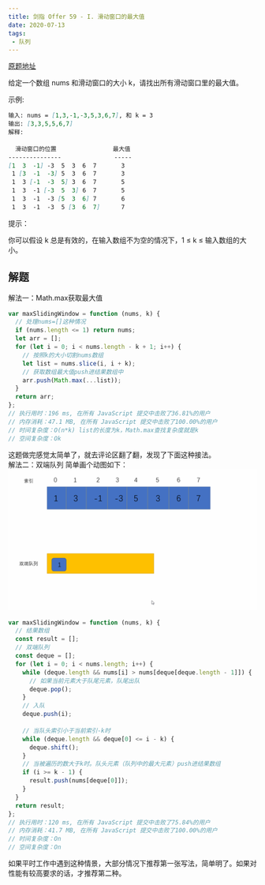 ```yaml
---
title: 剑指 Offer 59 - I. 滑动窗口的最大值
date: 2020-07-13
tags:
 - 队列
---
```

[原题地址](https://leetcode-cn.com/problems/hua-dong-chuang-kou-de-zui-da-zhi-lcof/)

给定一个数组 nums 和滑动窗口的大小 k，请找出所有滑动窗口里的最大值。

示例:
```md
输入: nums = [1,3,-1,-3,5,3,6,7], 和 k = 3
输出: [3,3,5,5,6,7] 
解释: 

  滑动窗口的位置                最大值
---------------               -----
[1  3  -1] -3  5  3  6  7       3
 1 [3  -1  -3] 5  3  6  7       3
 1  3 [-1  -3  5] 3  6  7       5
 1  3  -1 [-3  5  3] 6  7       5
 1  3  -1  -3 [5  3  6] 7       6
 1  3  -1  -3  5 [3  6  7]      7
```

提示：

你可以假设 k 总是有效的，在输入数组不为空的情况下，1 ≤ k ≤ 输入数组的大小。

## 解题
解法一：Math.max获取最大值
```js
var maxSlidingWindow = function (nums, k) {
  // 处理nums=[]这种情况
  if (nums.length <= 1) return nums;
  let arr = [];
  for (let i = 0; i < nums.length - k + 1; i++) {
    // 按照k的大小切割nums数组
    let list = nums.slice(i, i + k);
    // 获取数组最大值push进结果数组中
    arr.push(Math.max(...list));
  }
  return arr;
};
// 执行用时：196 ms, 在所有 JavaScript 提交中击败了36.81%的用户
// 内存消耗：47.1 MB, 在所有 JavaScript 提交中击败了100.00%的用户
// 时间复杂度：O(n*k) list的长度为k，Math.max查找复杂度就是k
// 空间复杂度：Ok
```
这题做完感觉太简单了，就去评论区翻了翻，发现了下面这种接法。<br />
解法二：双端队列
简单画个动图如下：
![interview59](../image/interview59.gif)
```js
var maxSlidingWindow = function (nums, k) {
  // 结果数组
  const result = [];
  // 双端队列
  const deque = [];
  for (let i = 0; i < nums.length; i++) {
    while (deque.length && nums[i] > nums[deque[deque.length - 1]]) {
      // 如果当前元素大于队尾元素，队尾出队
      deque.pop();
    }
    // 入队
    deque.push(i);

    // 当队头索引小于当前索引-k时
    while (deque.length && deque[0] <= i - k) {
      deque.shift();
    }
    // 当被遍历的数大于k时。队头元素（队列中的最大元素）push进结果数组
    if (i >= k - 1) {
      result.push(nums[deque[0]]);
    }
  }
  return result;
};
// 执行用时：120 ms, 在所有 JavaScript 提交中击败了75.84%的用户
// 内存消耗：41.7 MB, 在所有 JavaScript 提交中击败了100.00%的用户
// 时间复杂度：On
// 空间复杂度：On
```
如果平时工作中遇到这种情景，大部分情况下推荐第一张写法，简单明了。如果对性能有较高要求的话，才推荐第二种。
